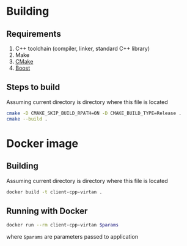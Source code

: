 # Building

## Requirements

1. C++ toolchain (compiler, linker, standard C++ library)
1. Make
1. [CMake](https://cmake.org/)
1. [Boost](https://www.boost.org/)

## Steps to build

Assuming current directory is directory where this file is located

```bash
cmake -D CMAKE_SKIP_BUILD_RPATH=ON -D CMAKE_BUILD_TYPE=Release .
cmake --build .
```

# Docker image

## Building

Assuming current directory is directory where this file is located

```bash
docker build -t client-cpp-virtan .
```

## Running with Docker

```bash
docker run --rm client-cpp-virtan $params
```

where `$params` are parameters passed to application